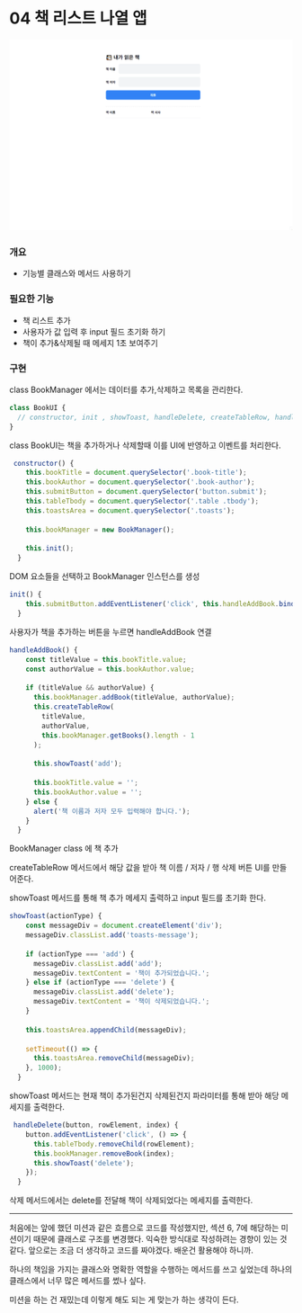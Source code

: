 # 04 책 리스트 나열 앱

![](./04-display-book-list.gif)

### 개요

- 기능별 클래스와 메서드 사용하기

### 필요한 기능

- 책 리스트 추가
- 사용자가 값 입력 후 input 필드 초기화 하기
- 책이 추가&삭제될 때 메세지 1초 보여주기

### 구현

class BookManager 에서는 데이터를 추가,삭제하고 목록을 관리한다.

```javascript
class BookUI {
  // constructor, init , showToast, handleDelete, createTableRow, handleAddBook 메서드 사용
}
```

class BookUI는 책을 추가하거나 삭제할때 이를 UI에 반영하고 이벤트를 처리한다.

```javascript
 constructor() {
    this.bookTitle = document.querySelector('.book-title');
    this.bookAuthor = document.querySelector('.book-author');
    this.submitButton = document.querySelector('button.submit');
    this.tableTbody = document.querySelector('.table .tbody');
    this.toastsArea = document.querySelector('.toasts');

    this.bookManager = new BookManager();

    this.init();
  }
```

DOM 요소들을 선택하고 BookManager 인스턴스를 생성

```javascript
init() {
    this.submitButton.addEventListener('click', this.handleAddBook.bind(this));
  }
```

사용자가 책을 추가하는 버튼을 누르면 handleAddBook 연결

```javascript
handleAddBook() {
    const titleValue = this.bookTitle.value;
    const authorValue = this.bookAuthor.value;

    if (titleValue && authorValue) {
      this.bookManager.addBook(titleValue, authorValue);
      this.createTableRow(
        titleValue,
        authorValue,
        this.bookManager.getBooks().length - 1
      );

      this.showToast('add');

      this.bookTitle.value = '';
      this.bookAuthor.value = '';
    } else {
      alert('책 이름과 저자 모두 입력해야 합니다.');
    }
  }
```

BookManager class 에 책 추가

createTableRow 메서드에서 해당 값을 받아 책 이름 / 저자 / 행 삭제 버튼 UI를 만들어준다.

showToast 메서드를 통해 책 추가 메세지 출력하고 input 필드를 초기화 한다.

```javascript
showToast(actionType) {
    const messageDiv = document.createElement('div');
    messageDiv.classList.add('toasts-message');

    if (actionType === 'add') {
      messageDiv.classList.add('add');
      messageDiv.textContent = '책이 추가되었습니다.';
    } else if (actionType === 'delete') {
      messageDiv.classList.add('delete');
      messageDiv.textContent = '책이 삭제되었습니다.';
    }

    this.toastsArea.appendChild(messageDiv);

    setTimeout(() => {
      this.toastsArea.removeChild(messageDiv);
    }, 1000);
  }
```

showToast 메서드는 현재 책이 추가된건지 삭제된건지 파라미터를 통해 받아 해당 메세지를 출력한다.

```javascript
 handleDelete(button, rowElement, index) {
    button.addEventListener('click', () => {
      this.tableTbody.removeChild(rowElement);
      this.bookManager.removeBook(index);
      this.showToast('delete');
    });
  }
```

삭제 메서드에서는 delete를 전달해 책이 삭제되었다는 메세지를 출력한다.

<hr>

처음에는 앞에 했던 미션과 같은 흐름으로 코드를 작성했지만, 섹션 6, 7에 해당하는 미션이기 때문에 클래스로 구조를 변경했다. 익숙한 방식대로 작성하려는 경향이 있는 것 같다. 앞으로는 조금 더 생각하고 코드를 짜야겠다. 배운건 활용해야 하니까.

하나의 책임을 가지는 클래스와 명확한 역할을 수행하는 메서드를 쓰고 싶었는데 하나의 클래스에서 너무 많은 메서드를 썼나 싶다.

미션을 하는 건 재밌는데 이렇게 해도 되는 게 맞는가 하는 생각이 든다.
